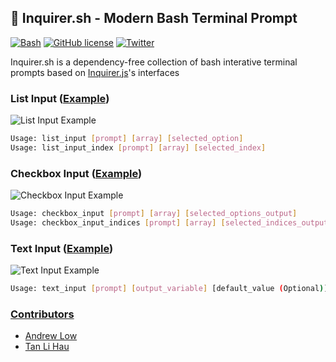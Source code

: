 ## :rocket: Inquirer.sh - Modern Bash Terminal Prompt
[![Bash](https://img.shields.io/badge/language-Bash-green.svg)](https://github.com/tanhauhau/Inquirer.sh) [![GitHub license](https://img.shields.io/badge/license-MIT-blue.svg)](https://raw.githubusercontent.com/tanhauhau/Inquirer.sh/master/LICENSE) [![Twitter](https://img.shields.io/twitter/url/https/github.com/tanhauhau/Inquirer.sh.svg?style=social)](https://twitter.com/intent/tweet?text=%23Inquirer.sh%20rocks%21&url=%5Bobject%20Object%5D)

Inquirer.sh is a dependency-free collection of bash interative terminal prompts based on [Inquirer.js](https://github.com/SBoudrias/Inquirer.js)'s interfaces

### List Input ([Example](https://github.com/tanhauhau/Inquirer.sh/blob/master/examples/list_input_example.sh))
![List Input Example](demos/list_input.gif "List Input Example")

```sh
Usage: list_input [prompt] [array] [selected_option]
Usage: list_input_index [prompt] [array] [selected_index]
```

### Checkbox Input ([Example](https://github.com/tanhauhau/Inquirer.sh/blob/master/examples/checkbox_input_example.sh))
![Checkbox Input Example](demos/checkbox_input.gif "Checkbox Input Example")

```sh
Usage: checkbox_input [prompt] [array] [selected_options_output]
Usage: checkbox_input_indices [prompt] [array] [selected_indices_output]
```

### Text Input ([Example](https://github.com/tanhauhau/Inquirer.sh/blob/master/examples/text_input_example.sh))
![Text Input Example](demos/text_input.gif "Text Input Example")

```sh
Usage: text_input [prompt] [output_variable] [default_value (Optional)] [failed_validation_prompt (Optional)] [validator_function (Optional)]
```

### [Contributors](https://github.com/tanhauhau/Inquirer.sh/blob/master/CONTRIBUTORS.md)
* [Andrew Low](https://github.com/kahkhang)
* [Tan Li Hau](https://github.com/tanhauhau)

